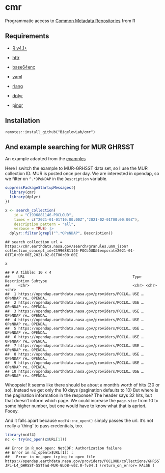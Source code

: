 cmr
================

Programmatic access to [Common Metadata
Repositories](https://wiki.earthdata.nasa.gov/display/CMR/Common+Metadata+Repository+Home)
from R

## Requirements

-   [R v4.1+](https://www.r-project.org/)

-   [httr](https://CRAN.R-project.org/package=httr)

-   [base64enc](https://CRAN.R-project.org/package=base64enc)

-   [yaml](https://CRAN.R-project.org/package=yaml)

-   [rlang](https://CRAN.R-project.org/package=rlang)

-   [dplyr](https://CRAN.R-project.org/package=dplyr)

-   [pingr](https://CRAN.R-project.org/package=pingr)

## Installation

    remotes::install_github("BigelowLab/cmr")

## And example searching for MUR GHRSST

An example adapted from the
[examples](https://cmr.earthdata.nasa.gov/search/site/docs/search/api.html#general-request-details)

Here I switch the example to MUR-GRHSST data set, so I use the MUR
collection ID. MUR is posted once per day. We are interested in opendap,
so we filter on `^.*OPeNDAP` in the `Description` variable.

``` r
suppressPackageStartupMessages({
  library(cmr)
  library(dplyr)
})

x <- search_collection(
    id = "C1996881146-POCLOUD",
    times = c("2021-01-01T10:00:00Z","2021-02-01T00:00:00Z"),
    description_pattern = "all",
    verbose = TRUE) |>
  dplyr::filter(grepl("^.*OPeNDAP", Description))
```

    ## search_collection url = https://cmr.earthdata.nasa.gov/search/granules.umm_json?collection_concept_id=C1996881146-POCLOUD&temporal=2021-01-01T10:00:00Z,2021-02-01T00:00:00Z

``` r
x
```

    ## # A tibble: 10 × 4
    ##    URL                                                 Type  Description Subtype
    ##    <chr>                                               <chr> <chr>       <chr>  
    ##  1 https://opendap.earthdata.nasa.gov/providers/POCLO… USE … OPeNDAP re… OPENDA…
    ##  2 https://opendap.earthdata.nasa.gov/providers/POCLO… USE … OPeNDAP re… OPENDA…
    ##  3 https://opendap.earthdata.nasa.gov/providers/POCLO… USE … OPeNDAP re… OPENDA…
    ##  4 https://opendap.earthdata.nasa.gov/providers/POCLO… USE … OPeNDAP re… OPENDA…
    ##  5 https://opendap.earthdata.nasa.gov/providers/POCLO… USE … OPeNDAP re… OPENDA…
    ##  6 https://opendap.earthdata.nasa.gov/providers/POCLO… USE … OPeNDAP re… OPENDA…
    ##  7 https://opendap.earthdata.nasa.gov/providers/POCLO… USE … OPeNDAP re… OPENDA…
    ##  8 https://opendap.earthdata.nasa.gov/providers/POCLO… USE … OPeNDAP re… OPENDA…
    ##  9 https://opendap.earthdata.nasa.gov/providers/POCLO… USE … OPeNDAP re… OPENDA…
    ## 10 https://opendap.earthdata.nasa.gov/providers/POCLO… USE … OPeNDAP re… OPENDA…

Whoopsie! It seems like there should be about a month’s worth of hits
(30 or so). Instead we get only the 10 days (pagination defaults to 10)
But where is the pagination information in the response? The header says
32 hits, but that doesn’t inform which page. We could increase the
`page-size` from 10 to some higher number, but one would have to know
what that is apriori. Fooey.

And it falls apart because `ncdf4::nc_open()` simply passes the url.
It’s not really a ‘thing’ to pass credentials, too.

``` r
library(ncdf4)
nc <- try(nc_open(x$URL[1]))
```

    ## Error in R_nc4_open: NetCDF: Authorization failure
    ## Error in nc_open(x$URL[1]) : 
    ##   Error in nc_open trying to open file https://opendap.earthdata.nasa.gov/providers/POCLOUD/collections/GHRSST%20Level%204%20MUR%20Global%20Foundation%20Sea%20Surface%20Temperature%20Analysis%20(v4.1)/granules/20210101090000-JPL-L4_GHRSST-SSTfnd-MUR-GLOB-v02.0-fv04.1 (return_on_error= FALSE )
